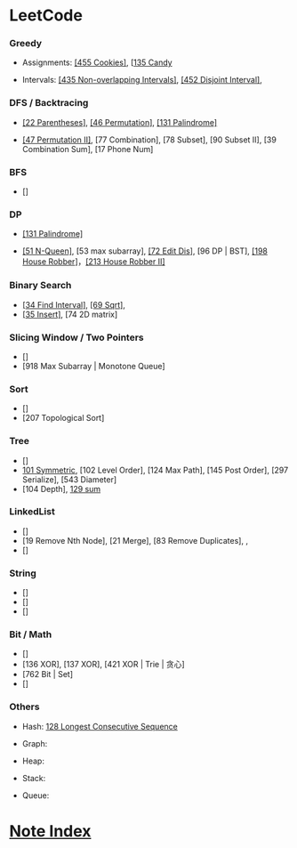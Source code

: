 # LeetCode 


### Greedy


- Assignments: [[455 Cookies]](/Leetcode_CPP/455.md), [[135 Candy](/Leetcode_CPP/135.md)

- Intervals: [[435 Non-overlapping Intervals]](/Leetcode_CPP/435.md), [[452 Disjoint Interval]](/Leetcode_CPP/452.md), 


### DFS / Backtracing 

- [[22 Parentheses]](Leetcode_CPP/22.md), [[46 Permutation]](Leetcode_CPP/46.md), [[131 Palindrome]](Leetcode_CPP/131.md)

- [[47 Permutation II]](Leetcode_CPP/47.md), [77 Combination], [78 Subset], [90 Subset II], [39 Combination Sum], [17 Phone Num]



### BFS

- []


### DP

-  [[131 Palindrome]](Leetcode_CPP/131.md)

- [[51 N-Queen]](Leetcode_CPP/51.md), [53 max subarray], [[72 Edit Dis]](Leetcode_CPP/72.md), [96 DP | BST], [[198 House Robber]](Leetcode_CPP/198.md)，[[213 House Robber II]](Leetcode_CPP/213.md)



### Binary Search 

- [[34 Find Interval]](/Leetcode_CPP/34.md), [[69 Sqrt]](/Leetcode_CPP/69.md), 
- [[35 Insert]](/Leetcode_CPP/35.md), [74 2D matrix]


### Slicing Window / Two Pointers

- []
- [918 Max Subarray | Monotone Queue]





### Sort

- []
- [207 Topological Sort]



### Tree

- []
- [101 Symmetric](/Leetcode_CPP/101.md), [102 Level Order], [124 Max Path], [145 Post Order], [297 Serialize], [543 Diameter]
- [104 Depth], [129 sum](/Leetcode_CPP/129.md)

### LinkedList

- []
- [19 Remove Nth Node], [21 Merge], [83 Remove Duplicates], , 
- []

### String

- []
- []
- []



### Bit / Math

- []
- [136 XOR], [137 XOR], [421 XOR | Trie | 贪心]
- [762 Bit | Set]
- []

### Others


- Hash: [128  Longest Consecutive Sequence](/Leetcode_CPP/128.md)

- Graph: 

- Heap: 

- Stack: 

- Queue: 



# [Note Index](note_index.md) 
